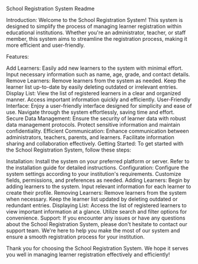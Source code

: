 
School Registration System Readme

Introduction:
Welcome to the School Registration System! This system is designed to simplify the process of managing learner registration within educational institutions. Whether you're an administrator, teacher, or staff member, this system aims to streamline the registration process, making it more efficient and user-friendly.

Features:

Add Learners: Easily add new learners to the system with minimal effort. Input necessary information such as name, age, grade, and contact details.
Remove Learners: Remove learners from the system as needed. Keep the learner list up-to-date by easily deleting outdated or irrelevant entries.
Display List: View the list of registered learners in a clear and organized manner. Access important information quickly and efficiently.
User-Friendly Interface: Enjoy a user-friendly interface designed for simplicity and ease of use. Navigate through the system effortlessly, saving time and effort.
Secure Data Management: Ensure the security of learner data with robust data management protocols. Protect sensitive information and maintain confidentiality.
Efficient Communication: Enhance communication between administrators, teachers, parents, and learners. Facilitate information sharing and collaboration effectively.
Getting Started:
To get started with the School Registration System, follow these steps:

Installation: Install the system on your preferred platform or server. Refer to the installation guide for detailed instructions.
Configuration: Configure the system settings according to your institution's requirements. Customize fields, permissions, and preferences as needed.
Adding Learners: Begin by adding learners to the system. Input relevant information for each learner to create their profile.
Removing Learners: Remove learners from the system when necessary. Keep the learner list updated by deleting outdated or redundant entries.
Displaying List: Access the list of registered learners to view important information at a glance. Utilize search and filter options for convenience.
Support:
If you encounter any issues or have any questions about the School Registration System, please don't hesitate to contact our support team. We're here to help you make the most of our system and ensure a smooth registration process for your institution.

Thank you for choosing the School Registration System. We hope it serves you well in managing learner registration effectively and efficiently!
